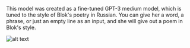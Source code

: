 This model was created as a fine-tuned GPT-3 medium model, which is tuned to the style of Blok's poetry in Russian. You can give her a word, a phrase, or just an empty line as an input, and she will give out a poem in Blok's style.

![alt text](https://lh4.googleusercontent.com/BxsTIgzhQesSrRY-7erc7S3fFOQxkj1sXEnnYN-6Pr_Q71K0gq2IFh6odpFlwPpyaJM=w2400)